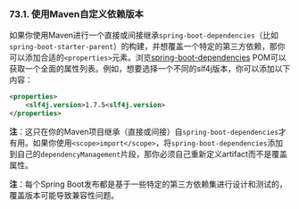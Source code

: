 ### 73.1. 使用Maven自定义依赖版本

如果你使用Maven进行一个直接或间接继承`spring-boot-dependencies`（比如`spring-boot-starter-parent`）的构建，并想覆盖一个特定的第三方依赖，那你可以添加合适的`<properties>`元素。浏览[spring-boot-dependencies](http://github.com/spring-projects/spring-boot/tree/master/spring-boot-dependencies/pom.xml) POM可以获取一个全面的属性列表。例如，想要选择一个不同的slf4j版本，你可以添加以下内容：
```xml
<properties>
    <slf4j.version>1.7.5<slf4j.version>
</properties>
```
**注**：这只在你的Maven项目继承（直接或间接）自`spring-boot-dependencies`才有用。如果你使用`<scope>import</scope>`，将`spring-boot-dependencies`添加到自己的`dependencyManagement`片段，那你必须自己重新定义artifact而不是覆盖属性。

**注**：每个Spring Boot发布都是基于一些特定的第三方依赖集进行设计和测试的，覆盖版本可能导致兼容性问题。
